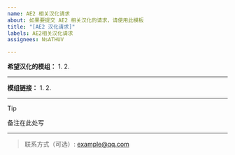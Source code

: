 ```yaml
---
name: AE2 相关汉化请求
about: 如果要提交 AE2 相关汉化的请求，请使用此模板
title: "[AE2 汉化请求]"
labels: AE2相关汉化请求
assignees: NsATHUV

---
```


**希望汉化的模组：**
1. 
2. 

---
**模组链接：**
1. 
2. 

---
>[!Tip]
> 备注在此处写

---
> 联系方式（可选）: example@qq.com
